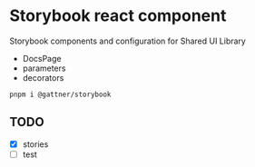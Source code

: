 # Storybook react component

Storybook components and configuration for Shared UI Library

* DocsPage
* parameters
* decorators

```shell
pnpm i @gattner/storybook
```

## TODO

* [X] stories
* [ ] test
